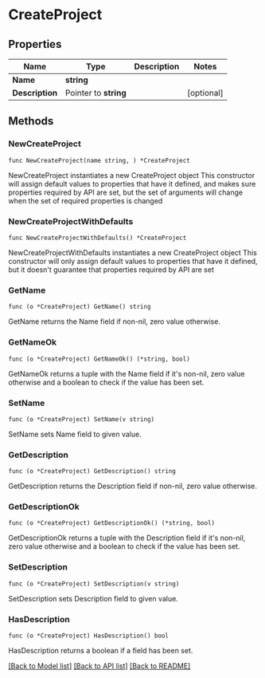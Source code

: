 # CreateProject

## Properties

Name | Type | Description | Notes
------------ | ------------- | ------------- | -------------
**Name** | **string** |  | 
**Description** | Pointer to **string** |  | [optional] 

## Methods

### NewCreateProject

`func NewCreateProject(name string, ) *CreateProject`

NewCreateProject instantiates a new CreateProject object
This constructor will assign default values to properties that have it defined,
and makes sure properties required by API are set, but the set of arguments
will change when the set of required properties is changed

### NewCreateProjectWithDefaults

`func NewCreateProjectWithDefaults() *CreateProject`

NewCreateProjectWithDefaults instantiates a new CreateProject object
This constructor will only assign default values to properties that have it defined,
but it doesn't guarantee that properties required by API are set

### GetName

`func (o *CreateProject) GetName() string`

GetName returns the Name field if non-nil, zero value otherwise.

### GetNameOk

`func (o *CreateProject) GetNameOk() (*string, bool)`

GetNameOk returns a tuple with the Name field if it's non-nil, zero value otherwise
and a boolean to check if the value has been set.

### SetName

`func (o *CreateProject) SetName(v string)`

SetName sets Name field to given value.


### GetDescription

`func (o *CreateProject) GetDescription() string`

GetDescription returns the Description field if non-nil, zero value otherwise.

### GetDescriptionOk

`func (o *CreateProject) GetDescriptionOk() (*string, bool)`

GetDescriptionOk returns a tuple with the Description field if it's non-nil, zero value otherwise
and a boolean to check if the value has been set.

### SetDescription

`func (o *CreateProject) SetDescription(v string)`

SetDescription sets Description field to given value.

### HasDescription

`func (o *CreateProject) HasDescription() bool`

HasDescription returns a boolean if a field has been set.


[[Back to Model list]](../README.md#documentation-for-models) [[Back to API list]](../README.md#documentation-for-api-endpoints) [[Back to README]](../README.md)



